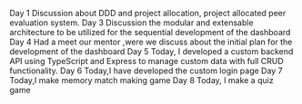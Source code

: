 Day 1
Discussion about DDD and project allocation, project allocated peer evaluation system.
Day 3
Discussion the modular and extensable architecture to be utilized for the sequential development of the dashboard
Day 4
Had a meet our mentor ,were we discuss about the initial plan for the development of the dashboard
Day 5 
Today, I developed a custom backend API using TypeScript and Express to manage custom data with full CRUD functionality.
Day 6
Today,I have developed the custom login page
Day 7
Today,I make memory match making game
Day 8
Today, I make a quiz game
